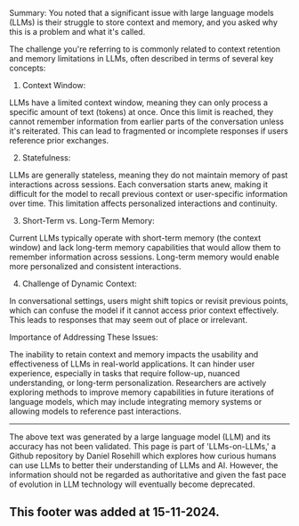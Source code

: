 Summary: You noted that a significant issue with large language models (LLMs) is their struggle to store context and memory, and you asked why this is a problem and what it's called.

The challenge you're referring to is commonly related to context retention and memory limitations in LLMs, often described in terms of several key concepts:

1. Context Window:

LLMs have a limited context window, meaning they can only process a specific amount of text (tokens) at once. Once this limit is reached, they cannot remember information from earlier parts of the conversation unless it's reiterated. This can lead to fragmented or incomplete responses if users reference prior exchanges.

2. Statefulness:

LLMs are generally stateless, meaning they do not maintain memory of past interactions across sessions. Each conversation starts anew, making it difficult for the model to recall previous context or user-specific information over time. This limitation affects personalized interactions and continuity.

3. Short-Term vs. Long-Term Memory:

Current LLMs typically operate with short-term memory (the context window) and lack long-term memory capabilities that would allow them to remember information across sessions. Long-term memory would enable more personalized and consistent interactions.

4. Challenge of Dynamic Context:

In conversational settings, users might shift topics or revisit previous points, which can confuse the model if it cannot access prior context effectively. This leads to responses that may seem out of place or irrelevant.

Importance of Addressing These Issues:

The inability to retain context and memory impacts the usability and effectiveness of LLMs in real-world applications. It can hinder user experience, especially in tasks that require follow-up, nuanced understanding, or long-term personalization. Researchers are actively exploring methods to improve memory capabilities in future iterations of language models, which may include integrating memory systems or allowing models to reference past interactions.

---

The above text was generated by a large language model (LLM) and its accuracy has not been validated. This page is part of 'LLMs-on-LLMs,' a Github repository by Daniel Rosehill which explores how curious humans can use LLMs to better their understanding of LLMs and AI. However, the information should not be regarded as authoritative and given the fast pace of evolution in LLM technology will eventually become deprecated. 

This footer was added at 15-11-2024.
---